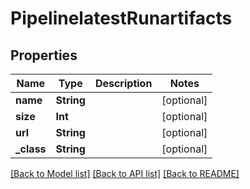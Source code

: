 # PipelinelatestRunartifacts

## Properties
Name | Type | Description | Notes
------------ | ------------- | ------------- | -------------
**name** | **String** |  | [optional] 
**size** | **Int** |  | [optional] 
**url** | **String** |  | [optional] 
**_class** | **String** |  | [optional] 

[[Back to Model list]](../README.md#documentation-for-models) [[Back to API list]](../README.md#documentation-for-api-endpoints) [[Back to README]](../README.md)


